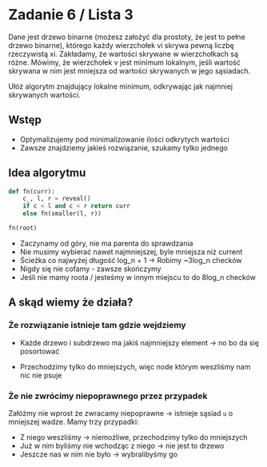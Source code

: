 # Zadanie 6 / Lista 3

Dane jest drzewo binarne (możesz założyć dla prostoty, że jest to pełne drzewo binarne), którego każdy wierzchołek vi skrywa pewną liczbę rzeczywistą xi. Zakładamy, że wartości skrywane w wierzchołkach są różne. Mówimy, że wierzchołek v jest minimum lokalnym, jeśli wartość skrywana w nim jest mniejsza od wartości skrywanych w jego sąsiadach.

Ułóż algorytm znajdujący lokalne minimum, odkrywając jak najmniej skrywanych wartości.

## Wstęp
- Optymalizujemy pod minimalizowanie ilości odkrytych wartości
- Zawsze znajdziemy jakieś rozwiązanie, szukamy tylko jednego

## Idea algorytmu

```py
def fn(curr):
    c_, l, r = reveal()
    if c < l and c < r return curr
    else fn(smaller(l, r))

fn(root)
```
- Zaczynamy od góry, nie ma parenta do sprawdzania
- Nie musimy wybierać nawet najmniejszej, byle mniejsza niż current
- Ścieżka co najwyżej długość log_n + 1 -> Robimy ~3log_n checków
- Nigdy się nie cofamy - zawsze skończymy
- Jeśli nie mamy roota / jesteśmy w innym miejscu to do 8log_n checków

## A skąd wiemy że działa?

### Że rozwiązanie istnieje tam gdzie wejdziemy

- Każde drzewo i subdrzewo ma jakiś najmniejszy element -> no bo da się posortować

- Przechodzimy tylko do mniejszych, więc node którym weszliśmy nam nic nie psuje

### Że nie zwrócimy niepoprawnego przez przypadek

Załóżmy nie wprost że zwracamy niepoprawne -> istnieje sąsiad `u` o mniejszej wadze. Mamy trzy przypadki:

- Z niego weszliśmy -> niemożliwe, przechodzimy tylko do mniejszych
- Już w nim byliśmy nie wchodząc z niego -> nie jest to drzewo
- Jeszcze nas w nim nie było -> wybralibyśmy go